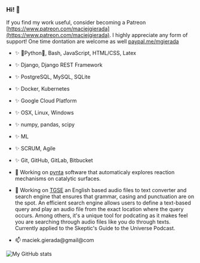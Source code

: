 ### Hi! 👋

If you find my work useful, consider becoming a Patreon [https://www.patreon.com/maciejgierada](https://www.patreon.com/maciejgierada). I highly appreciate any form of support! One time dontation are welcome as well [paypal.me/mgierada](https://paypal.me/mgierada?locale.x=pl_PL)

- ✨ 🐍Python🐍, Bash, JavaScript, HTML/CSS, Latex
- ✨ Django, Django REST Framework
- ✨ PostgreSQL, MySQL, SQLite
- ✨ Docker, Kubernetes
- ✨ Google Cloud Platform
- ✨ OSX, Linux, Windows
- ✨ numpy, pandas, scipy
- ✨ ML
- ✨ SCRUM, Agile
- ✨ Git, GitHub, GitLab, Bitbucket

- 🔭 Working on [pynta](https://github.com/zadorlab/pynta) software that automaticaly explores reaction mechanisms on catalytic surfaces.
- 🔭 Working on [TGSE](https://github.com/mgierada/sgu_transcript_generator) an English based audio files to text converter and search engine that ensures that grammar, casing and punctuation are on the spot. An efficient search engine allows users to define a text-based query and play an audio file from the exact location where the query occurs. Among others, it's a unique tool for podcating as it makes feel you are searching through audio files like you do through texts. Currently applied to the Skeptic's Guide to the Universe Podcast.

- 📫 maciek.gierada@gmail@com

![My GitHub stats](https://github-readme-stats.vercel.app/api?username=mgierada&count_private=true&show_icons=true&theme=gruvbox&hide_border=true)
